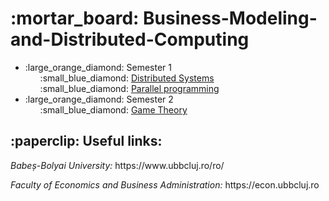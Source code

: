 <h1> :mortar_board: Business-Modeling-and-Distributed-Computing </h1>

<ul>
  
  <li> :large_orange_diamond: Semester 1
    <ul style="list-style-type:none">
      <li> :small_blue_diamond:
        <a href="https://github.com/teodoraalexandra/SD"> Distributed Systems </a>
      </li>
    </ul>
    <ul style="list-style-type:none">
      <li> :small_blue_diamond:
        <a href="https://github.com/teodoraalexandra/PP"> Parallel programming </a>
      </li>
    </ul>
  </li>
  
  <li> :large_orange_diamond: Semester 2
    <ul style="list-style-type:none">
      <li> :small_blue_diamond:
        <a href="https://github.com/teodoraalexandra/GT"> Game Theory </a>
      </li>
    </ul>
  </li>
   
</ul>

<h2> :paperclip: Useful links: </h2>
<p><i>Babeș-Bolyai University:</i> https://www.ubbcluj.ro/ro/ </p>
<p><i>Faculty of Economics and Business Administration:</i> https://econ.ubbcluj.ro </p>
